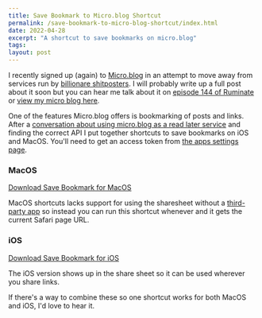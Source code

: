 ```yaml
---
title: Save Bookmark to Micro.blog Shortcut
permalink: /save-bookmark-to-micro-blog-shortcut/index.html
date: 2022-04-28
excerpt: "A shortcut to save bookmarks on micro.blog"
tags:
layout: post
---
```


I recently signed up (again) to [Micro.blog](https://micro.blog) in an attempt to move away from services run by [billionare shitposters](https://en.wikipedia.org/wiki/Elon_Musk). I will probably write up a full post about it soon but you can hear me talk about it on [episode 144 of Ruminate](https://ruminatepodcast.com/episodes/144) or [view my micro blog here](https://toot.rknight.me).

One of the features Micro.blog offers is bookmarking of posts and links. After a [conversation about using micro.blog as a read later service](https://micro.blog/rknightuk/12770616) and finding the correct API I put together shortcuts to save bookmarks on iOS and MacOS. You'll need to get an access token from [the apps settings page](https://micro.blog/account/apps).

### MacOS

[Download Save Bookmark for MacOS](https://www.icloud.com/shortcuts/8156dc458c7c442c99368d613ec7082d)

MacOS shortcuts lacks support for using the sharesheet without a [third-party app](https://apps.apple.com/us/app/sharebot-for-shortcuts/id1597340986?mt=12) so instead you can run this shortcut whenever and it gets the current Safari page URL.

### iOS

[Download Save Bookmark for iOS](https://www.icloud.com/shortcuts/31cfa71b1f654420bf5b9d6ab4df35e3)

The iOS version shows up in the share sheet so it can be used wherever you share links.

If there's a way to combine these so one shortcut works for both MacOS and iOS, I'd love to hear it.